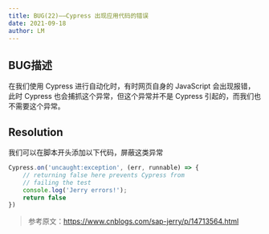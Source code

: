 ```yaml
---
title: BUG(22)——Cypress 出现应用代码的错误
date: 2021-09-18
author: LM
---
```


## BUG描述

在我们使用 Cypress 进行自动化时，有时网页自身的 JavaScript 会出现报错，此时 Cypress 也会捕抓这个异常，但这个异常并不是 Cypress 引起的，而我们也不需要这个异常。

## Resolution

我们可以在脚本开头添加以下代码，屏蔽这类异常

```javascript
Cypress.on('uncaught:exception', (err, runnable) => {
    // returning false here prevents Cypress from
    // failing the test
    console.log('Jerry errors!');
    return false
})
```

> 参考原文：https://www.cnblogs.com/sap-jerry/p/14713564.html

